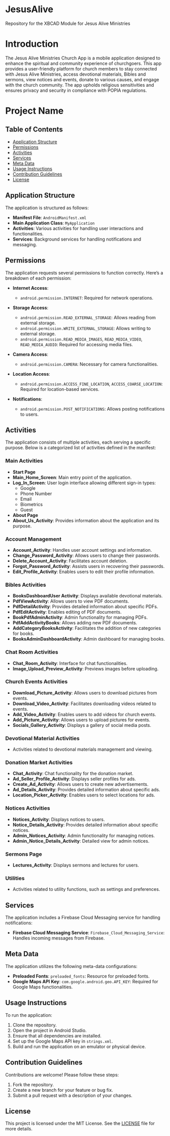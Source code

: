 # JesusAlive
Repository for the XBCAD Module for Jesus Alive Ministries 
# Introduction
The Jesus Alive Ministries Church App is a mobile application designed to enhance the spiritual and community experience of churchgoers. This app provides a user-friendly platform for church members to stay connected with Jesus Alive Ministries, access devotional materials, Bibles and sermons, view notices and events, donate to various causes, and engage with the church community. The app upholds religious sensitivities and ensures privacy and security in compliance with POPIA regulations.

# Project Name

## Table of Contents
- [Application Structure](#application-structure)
- [Permissions](#permissions)
- [Activities](#activities)
- [Services](#services)
- [Meta Data](#meta-data)
- [Usage Instructions](#usage-instructions)
- [Contribution Guidelines](#contribution-guidelines)
- [License](#license)

## Application Structure
The application is structured as follows:

- **Manifest File**: `AndroidManifest.xml`
- **Main Application Class**: `MyApplication`
- **Activities**: Various activities for handling user interactions and functionalities.
- **Services**: Background services for handling notifications and messaging.

## Permissions
The application requests several permissions to function correctly. Here’s a breakdown of each permission:

- **Internet Access**:
  - `android.permission.INTERNET`: Required for network operations.
  
- **Storage Access**:
  - `android.permission.READ_EXTERNAL_STORAGE`: Allows reading from external storage.
  - `android.permission.WRITE_EXTERNAL_STORAGE`: Allows writing to external storage.
  - `android.permission.READ_MEDIA_IMAGES`, `READ_MEDIA_VIDEO`, `READ_MEDIA_AUDIO`: Required for accessing media files.
  
- **Camera Access**:
  - `android.permission.CAMERA`: Necessary for camera functionalities.
  
- **Location Access**:
  - `android.permission.ACCESS_FINE_LOCATION`, `ACCESS_COARSE_LOCATION`: Required for location-based services.
  
- **Notifications**:
  - `android.permission.POST_NOTIFICATIONS`: Allows posting notifications to users.

## Activities
The application consists of multiple activities, each serving a specific purpose. Below is a categorized list of activities defined in the manifest:

### Main Activities
- **Start Page**
- **Main_Home_Screen**: Main entry point of the application.
- **Log_In_Screen**: User login interface allowing different sign-in types:
  - Google
  - Phone Number
  - Email
  - Biometrics
  - Guest
- **About Page**
- **About_Us_Activity**: Provides information about the application and its purpose.

### Account Management
- **Account_Activity**: Handles user account settings and information.
- **Change_Password_Activity**: Allows users to change their passwords.
- **Delete_Account_Activity**: Facilitates account deletion.
- **Forgot_Password_Activity**: Assists users in recovering their passwords.
- **Edit_Profile_Activity**: Enables users to edit their profile information.

### Bibles Activities
- **BooksDashboardUser Activity**: Displays available devotional materials.
- **PdfViewActivity**: Allows users to view PDF documents.
- **PdfDetailActivity**: Provides detailed information about specific PDFs.
- **PdfEditActivity**: Enables editing of PDF documents.
- **BookPdfAdminActivity**: Admin functionality for managing PDFs.
- **PdfAddActivityBooks**: Allows adding new PDF documents.
- **AddCategoryBooksActivity**: Facilitates the addition of new categories for books.
- **BooksAdminDashboardActivity**: Admin dashboard for managing books.

### Chat Room Activities
- **Chat_Room_Activity**: Interface for chat functionalities.
- **Image_Upload_Preview_Activity**: Previews images before uploading.

### Church Events Activities
- **Download_Picture_Activity**: Allows users to download pictures from events.
- **Download_Video_Activity**: Facilitates downloading videos related to events.
- **Add_Video_Activity**: Enables users to add videos for church events.
- **Add_Picture_Activity**: Allows users to upload pictures for events.
- **Socials_Gallery_Activity**: Displays a gallery of social media posts.

### Devotional Material Activities
- Activities related to devotional materials management and viewing.

### Donation Market Activities
- **Chat_Activity**: Chat functionality for the donation market.
- **Ad_Seller_Profile_Activity**: Displays seller profiles for ads.
- **Create_Ad_Activity**: Allows users to create new advertisements.
- **Ad_Details_Activity**: Provides detailed information about specific ads.
- **Location_Picker_Activity**: Enables users to select locations for ads.

### Notices Activities
- **Notices_Activity**: Displays notices to users.
- **Notice_Details_Activity**: Provides detailed information about specific notices.
- **Admin_Notices_Activity**: Admin functionality for managing notices.
- **Admin_Notice_Details_Activity**: Detailed view for admin notices.

### Sermons Page
- **Lectures_Activity**: Displays sermons and lectures for users.

### Utilities
- Activities related to utility functions, such as settings and preferences.

## Services
The application includes a Firebase Cloud Messaging service for handling notifications:

- **Firebase Cloud Messaging Service**: `Firebase_Cloud_Messaging_Service`: Handles incoming messages from Firebase.

## Meta Data
The application utilizes the following meta-data configurations:

- **Preloaded Fonts**: `preloaded_fonts`: Resource for preloaded fonts.
- **Google Maps API Key**: `com.google.android.geo.API_KEY`: Required for Google Maps functionalities.

## Usage Instructions
To run the application:

1. Clone the repository.
2. Open the project in Android Studio.
3. Ensure that all dependencies are installed.
4. Set up the Google Maps API key in `strings.xml`.
5. Build and run the application on an emulator or physical device.

## Contribution Guidelines
Contributions are welcome! Please follow these steps:

1. Fork the repository.
2. Create a new branch for your feature or bug fix.
3. Submit a pull request with a description of your changes.

## License
This project is licensed under the MIT License. See the [LICENSE](LICENSE) file for more details.
